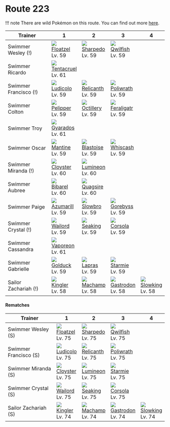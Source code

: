 # Route 223

!!! note
    There are wild Pokémon on this route. You can find out more [here](../../wild_pokemon/route_223/).


Trainer               | 1                                    | 2                                    | 3                                    | 4
---                   | ---                                  | ---                                  | ---                                  | ---
Swimmer Wesley (!)    | ![][419]<br> [Floatzel]<br> Lv. 59   | ![][319]<br> [Sharpedo]<br> Lv. 59   | ![][211]<br> [Qwilfish]<br> Lv. 59
Swimmer Ricardo       | ![][073]<br> [Tentacruel]<br> Lv. 61
Swimmer Francisco (!) | ![][272]<br> [Ludicolo]<br> Lv. 59   | ![][369]<br> [Relicanth]<br> Lv. 59  | ![][062]<br> [Poliwrath]<br> Lv. 59
Swimmer Colton        | ![][279]<br> [Pelipper]<br> Lv. 59   | ![][224]<br> [Octillery]<br> Lv. 59  | ![][160]<br> [Feraligatr]<br> Lv. 59
Swimmer Troy          | ![][130]<br> [Gyarados]<br> Lv. 61
Swimmer Oscar         | ![][226]<br> [Mantine]<br> Lv. 59    | ![][009]<br> [Blastoise]<br> Lv. 59  | ![][340]<br> [Whiscash]<br> Lv. 59
Swimmer Miranda (!)   | ![][091]<br> [Cloyster]<br> Lv. 60   | ![][457]<br> [Lumineon]<br> Lv. 60
Swimmer Aubree        | ![][400]<br> [Bibarel]<br> Lv. 60    | ![][195]<br> [Quagsire]<br> Lv. 60
Swimmer Paige         | ![][184]<br> [Azumarill]<br> Lv. 59  | ![][080]<br> [Slowbro]<br> Lv. 59    | ![][368]<br> [Gorebyss]<br> Lv. 59
Swimmer Crystal (!)   | ![][321]<br> [Wailord]<br> Lv. 59    | ![][119]<br> [Seaking]<br> Lv. 59    | ![][222]<br> [Corsola]<br> Lv. 59
Swimmer Cassandra     | ![][134]<br> [Vaporeon]<br> Lv. 61
Swimmer Gabrielle     | ![][055]<br> [Golduck]<br> Lv. 59    | ![][131]<br> [Lapras]<br> Lv. 59     | ![][121]<br> [Starmie]<br> Lv. 59
Sailor Zachariah (!)  | ![][099]<br> [Kingler]<br> Lv. 58    | ![][068]<br> [Machamp]<br> Lv. 58    | ![][423]<br> [Gastrodon]<br> Lv. 58  | ![][199]<br> [Slowking]<br> Lv. 58

#### Rematches

Trainer               | 1                                   | 2                                   | 3                                   | 4
---                   | ---                                 | ---                                 | ---                                 | ---
Swimmer Wesley (S)    | ![][419]<br> [Floatzel]<br> Lv. 75  | ![][319]<br> [Sharpedo]<br> Lv. 75  | ![][211]<br> [Qwilfish]<br> Lv. 75
Swimmer Francisco (S) | ![][272]<br> [Ludicolo]<br> Lv. 75  | ![][369]<br> [Relicanth]<br> Lv. 75 | ![][062]<br> [Poliwrath]<br> Lv. 75
Swimmer Miranda (S)   | ![][091]<br> [Cloyster]<br> Lv. 75  | ![][457]<br> [Lumineon]<br> Lv. 75  | ![][121]<br> [Starmie]<br> Lv. 75
Swimmer Crystal (S)   | ![][321]<br> [Wailord]<br> Lv. 75   | ![][119]<br> [Seaking]<br> Lv. 75   | ![][222]<br> [Corsola]<br> Lv. 75
Sailor Zachariah (S)  | ![][099]<br> [Kingler]<br> Lv. 74   | ![][068]<br> [Machamp]<br> Lv. 74   | ![][423]<br> [Gastrodon]<br> Lv. 74 | ![][199]<br> [Slowking]<br> Lv. 74

[Blastoise]: ../../pokemon_changes/009/
[Golduck]: ../../pokemon_changes/055/
[Poliwrath]: ../../pokemon_changes/062/
[Machamp]: ../../pokemon_changes/068/
[Tentacruel]: ../../pokemon_changes/073/
[Slowbro]: ../../pokemon_changes/080/
[Cloyster]: ../../pokemon_changes/091/
[Kingler]: ../../pokemon_changes/099/
[Seaking]: ../../pokemon_changes/119/
[Starmie]: ../../pokemon_changes/121/
[Gyarados]: ../../pokemon_changes/130/
[Lapras]: ../../pokemon_changes/131/
[Vaporeon]: ../../pokemon_changes/134/
[Feraligatr]: ../../pokemon_changes/160/
[Azumarill]: ../../pokemon_changes/184/
[Quagsire]: ../../pokemon_changes/195/
[Slowking]: ../../pokemon_changes/199/
[Qwilfish]: ../../pokemon_changes/211/
[Corsola]: ../../pokemon_changes/222/
[Octillery]: ../../pokemon_changes/224/
[Mantine]: ../../pokemon_changes/226/
[Ludicolo]: ../../pokemon_changes/272/
[Pelipper]: ../../pokemon_changes/279/
[Sharpedo]: ../../pokemon_changes/319/
[Wailord]: ../../pokemon_changes/321/
[Whiscash]: ../../pokemon_changes/340/
[Gorebyss]: ../../pokemon_changes/368/
[Relicanth]: ../../pokemon_changes/369/
[Bibarel]: ../../pokemon_changes/400/
[Floatzel]: ../../pokemon_changes/419/
[Gastrodon]: ../../pokemon_changes/423/
[Lumineon]: ../../pokemon_changes/457/
[009]: ../img/pokemon/009.png
[055]: ../img/pokemon/055.png
[062]: ../img/pokemon/062.png
[068]: ../img/pokemon/068.png
[073]: ../img/pokemon/073.png
[080]: ../img/pokemon/080.png
[091]: ../img/pokemon/091.png
[099]: ../img/pokemon/099.png
[119]: ../img/pokemon/119.png
[121]: ../img/pokemon/121.png
[130]: ../img/pokemon/130.png
[131]: ../img/pokemon/131.png
[134]: ../img/pokemon/134.png
[160]: ../img/pokemon/160.png
[184]: ../img/pokemon/184.png
[195]: ../img/pokemon/195.png
[199]: ../img/pokemon/199.png
[211]: ../img/pokemon/211.png
[222]: ../img/pokemon/222.png
[224]: ../img/pokemon/224.png
[226]: ../img/pokemon/226.png
[272]: ../img/pokemon/272.png
[279]: ../img/pokemon/279.png
[319]: ../img/pokemon/319.png
[321]: ../img/pokemon/321.png
[340]: ../img/pokemon/340.png
[368]: ../img/pokemon/368.png
[369]: ../img/pokemon/369.png
[400]: ../img/pokemon/400.png
[419]: ../img/pokemon/419.png
[423]: ../img/pokemon/423.png
[457]: ../img/pokemon/457.png
